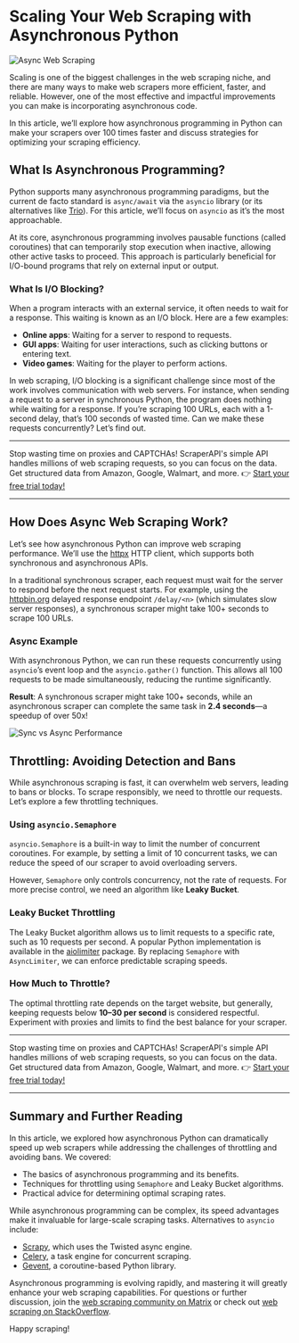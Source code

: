 # Scaling Your Web Scraping with Asynchronous Python

![Async Web Scraping](https://scrapecrow.com/images/moon.png)

Scaling is one of the biggest challenges in the web scraping niche, and there are many ways to make web scrapers more efficient, faster, and reliable. However, one of the most effective and impactful improvements you can make is incorporating asynchronous code.

In this article, we’ll explore how asynchronous programming in Python can make your scrapers over 100 times faster and discuss strategies for optimizing your scraping efficiency.

## What Is Asynchronous Programming?

Python supports many asynchronous programming paradigms, but the current de facto standard is `async/await` via the `asyncio` library (or its alternatives like [Trio](https://trio.readthedocs.io/en/stable/)). For this article, we’ll focus on `asyncio` as it’s the most approachable.

At its core, asynchronous programming involves pausable functions (called coroutines) that can temporarily stop execution when inactive, allowing other active tasks to proceed. This approach is particularly beneficial for I/O-bound programs that rely on external input or output.

### What Is I/O Blocking?

When a program interacts with an external service, it often needs to wait for a response. This waiting is known as an I/O block. Here are a few examples:

- **Online apps**: Waiting for a server to respond to requests.
- **GUI apps**: Waiting for user interactions, such as clicking buttons or entering text.
- **Video games**: Waiting for the player to perform actions.

In web scraping, I/O blocking is a significant challenge since most of the work involves communication with web servers. For instance, when sending a request to a server in synchronous Python, the program does nothing while waiting for a response. If you’re scraping 100 URLs, each with a 1-second delay, that’s 100 seconds of wasted time. Can we make these requests concurrently? Let’s find out.

---

Stop wasting time on proxies and CAPTCHAs! ScraperAPI's simple API handles millions of web scraping requests, so you can focus on the data. Get structured data from Amazon, Google, Walmart, and more. 👉 [Start your free trial today!](https://bit.ly/Scraperapi)

---

## How Does Async Web Scraping Work?

Let’s see how asynchronous Python can improve web scraping performance. We’ll use the [httpx](https://www.python-httpx.org/) HTTP client, which supports both synchronous and asynchronous APIs.

In a traditional synchronous scraper, each request must wait for the server to respond before the next request starts. For example, using the [httpbin.org](https://httpbin.org) delayed response endpoint `/delay/<n>` (which simulates slow server responses), a synchronous scraper might take 100+ seconds to scrape 100 URLs.

### Async Example

With asynchronous Python, we can run these requests concurrently using `asyncio`’s event loop and the `asyncio.gather()` function. This allows all 100 requests to be made simultaneously, reducing the runtime significantly.

**Result**: A synchronous scraper might take 100+ seconds, while an asynchronous scraper can complete the same task in **2.4 seconds**—a speedup of over 50x! 

![Sync vs Async Performance](https://scrapecrow.com/images/async-vs-sync.png)

## Throttling: Avoiding Detection and Bans

While asynchronous scraping is fast, it can overwhelm web servers, leading to bans or blocks. To scrape responsibly, we need to throttle our requests. Let’s explore a few throttling techniques.

### Using `asyncio.Semaphore`

`asyncio.Semaphore` is a built-in way to limit the number of concurrent coroutines. For example, by setting a limit of 10 concurrent tasks, we can reduce the speed of our scraper to avoid overloading servers.

However, `Semaphore` only controls concurrency, not the rate of requests. For more precise control, we need an algorithm like **Leaky Bucket**.

### Leaky Bucket Throttling

The Leaky Bucket algorithm allows us to limit requests to a specific rate, such as 10 requests per second. A popular Python implementation is available in the [aiolimiter](https://github.com/mjpieters/aiolimiter) package. By replacing `Semaphore` with `AsyncLimiter`, we can enforce predictable scraping speeds.

### How Much to Throttle?

The optimal throttling rate depends on the target website, but generally, keeping requests below **10–30 per second** is considered respectful. Experiment with proxies and limits to find the best balance for your scraper.

---

Stop wasting time on proxies and CAPTCHAs! ScraperAPI's simple API handles millions of web scraping requests, so you can focus on the data. Get structured data from Amazon, Google, Walmart, and more. 👉 [Start your free trial today!](https://bit.ly/Scraperapi)

---

## Summary and Further Reading

In this article, we explored how asynchronous Python can dramatically speed up web scrapers while addressing the challenges of throttling and avoiding bans. We covered:

- The basics of asynchronous programming and its benefits.
- Techniques for throttling using `Semaphore` and Leaky Bucket algorithms.
- Practical advice for determining optimal scraping rates.

While asynchronous programming can be complex, its speed advantages make it invaluable for large-scale scraping tasks. Alternatives to `asyncio` include:

- [Scrapy](https://scrapy.org), which uses the Twisted async engine.
- [Celery](https://github.com/celery/celery), a task engine for concurrent scraping.
- [Gevent](http://www.gevent.org/), a coroutine-based Python library.

Asynchronous programming is evolving rapidly, and mastering it will greatly enhance your web scraping capabilities. For questions or further discussion, join the [web scraping community on Matrix](https://matrix.to/#/%23web-scraping:matrix.org) or check out [web scraping on StackOverflow](https://stackoverflow.com/questions/tagged/web-scraping).

Happy scraping!
